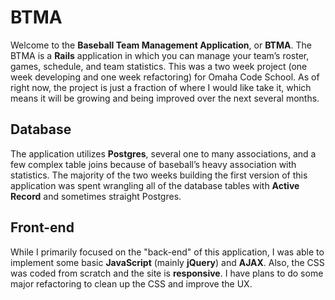 # BTMA
Welcome to the **Baseball Team Management Application**, or **BTMA**.  The BTMA is a **Rails** application in which you can manage your team’s roster, games, schedule, and team statistics.  This was a two week project (one week developing and one week refactoring) for Omaha Code School.  As of right now, the project is just a fraction of where I would like take it, which means it will be growing and being improved over the next several months.

## Database
The application utilizes **Postgres**, several one to many associations, and a few complex table joins because of baseball’s heavy association with statistics.  The majority of the two weeks building the first version of this application was spent wrangling all of the database tables with **Active Record** and sometimes straight Postgres.

## Front-end
While I primarily focused on the "back-end" of this application, I was able to implement some basic **JavaScript** (mainly **jQuery**) and **AJAX**.  Also, the CSS was coded from scratch and the site is **responsive**.  I have plans to do some major refactoring to clean up the CSS and improve the UX.
